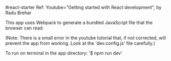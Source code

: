 #react-starter
Ref:  Youtube="Getting started with React development", by Radu Brehar

This app uses Webpack to generate a bundled JavaScript file that the browser can read.

(Note: There is a small error in the youtube tutorial that, if not corrected, will prevent the app from working.  Look at the 'dev.config.js' file carefully.)

To run on terminal in the app directory:  '$ npm run dev'